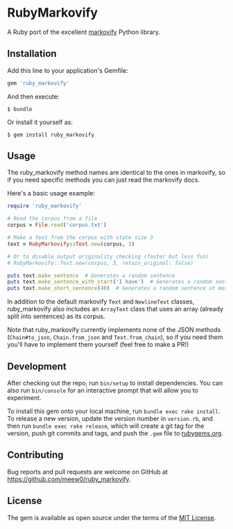 # RubyMarkovify

A Ruby port of the excellent [markovify](https://github.com/jsvine/markovify) Python library.
## Installation

Add this line to your application's Gemfile:

```ruby
gem 'ruby_markovify'
```

And then execute:

    $ bundle

Or install it yourself as:

    $ gem install ruby_markovify

## Usage

The ruby_markovify method names are identical to the ones in markovify, so if you need specific methods you can just read the markovify docs.

Here's a basic usage example:
```rb
require 'ruby_markovify'

# Read the corpus from a file
corpus = File.read('corpus.txt')

# Make a text from the corpus with state size 3
text = RubyMarkovify::Text.new(corpus, 3)

# Or to disable output originality checking (faster but less fun)
# RubyMarkovify::Text.new(corpus, 3, retain_original: false)

puts text.make_sentence  # Generates a random sentence
puts text.make_sentence_with_start('I have')  # Generates a random sentence starting with 'I have'
puts text.make_short_sentence(40)  # Generates a random sentence at most 40 characters long
```

In addition to the default markovify `Text` and `NewlineText` classes, ruby_markovify also includes an `ArrayText` class that uses an array (already split into sentences) as its corpus.

Note that ruby_markovify currently implements none of the JSON methods (`Chain#to_json`, `Chain.from_json` and `Text.from_chain`), so if you need them you'll have to implement them yourself (feel free to make a PR!)

## Development

After checking out the repo, run `bin/setup` to install dependencies. You can also run `bin/console` for an interactive prompt that will allow you to experiment.

To install this gem onto your local machine, run `bundle exec rake install`. To release a new version, update the version number in `version.rb`, and then run `bundle exec rake release`, which will create a git tag for the version, push git commits and tags, and push the `.gem` file to [rubygems.org](https://rubygems.org).

## Contributing

Bug reports and pull requests are welcome on GitHub at https://github.com/meew0/ruby_markovify.


## License

The gem is available as open source under the terms of the [MIT License](http://opensource.org/licenses/MIT).

